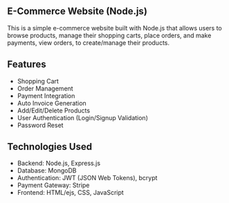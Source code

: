 ## E-Commerce Website (Node.js)
This is a simple e-commerce website built with Node.js that allows users to browse products, manage their shopping carts, place orders, and make payments, view orders, to create/manage their products.

## Features
- Shopping Cart  
- Order Management  
- Payment Integration  
- Auto Invoice Generation  
- Add/Edit/Delete Products  
- User Authentication (Login/Signup Validation)  
- Password Reset 

## Technologies Used
- Backend: Node.js, Express.js  
- Database: MongoDB
- Authentication: JWT (JSON Web Tokens), bcrypt  
- Payment Gateway: Stripe
- Frontend: HTML/ejs, CSS, JavaScript
